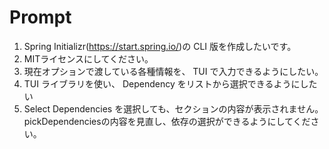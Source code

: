 # Prompt

1. Spring Initializr(https://start.spring.io/)の CLI 版を作成したいです。
2. MITライセンスにしてください。
3. 現在オプションで渡している各種情報を、 TUI で入力できるようにしたい。
4. TUI ライブラリを使い、 Dependency をリストから選択できるようにしたい
5. Select Dependencies を選択しても、セクションの内容が表示されません。pickDependenciesの内容を見直し、依存の選択ができるようにしてください。

